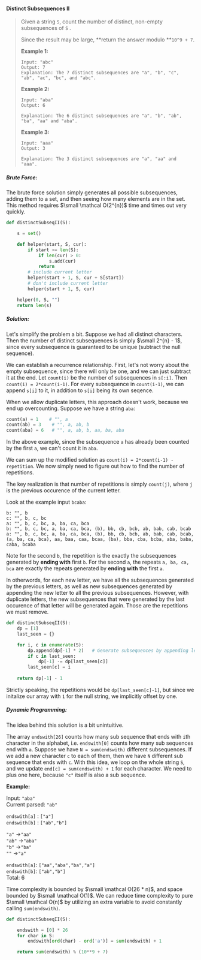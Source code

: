 #### Distinct Subsequences II

> Given a string `S`, count the number of distinct, non-empty subsequences of `S` .
>
> Since the result may be large, **return the answer modulo **`10^9 + 7`.
>
> **Example 1:**
>
> ```
> Input: "abc"
> Output: 7
> Explanation: The 7 distinct subsequences are "a", "b", "c", "ab", "ac", "bc", and "abc".
> ```
>
> **Example 2:**
>
> ```
> Input: "aba"
> Output: 6
>
> Explanation: The 6 distinct subsequences are "a", "b", "ab", "ba", "aa" and "aba".
> ```
>
> **Example 3:**
>
> ```
> Input: "aaa"
> Output: 3
>
> Explanation: The 3 distinct subsequences are "a", "aa" and "aaa".
> ```

##### Brute Force:

The brute force solution simply generates all possible subsequences, adding them to a set, and then seeing how many elements are in the set. This method requires $\small \mathcal O(2^{n})$ time and times out very quickly.

```py
def distinctSubseqII(S):

    s = set()

    def helper(start, S, cur):
        if start >= len(S):
            if len(cur) > 0:
                s.add(cur)
            return
        # include current letter
        helper(start + 1, S, cur + S[start])
        # don't include current letter
        helper(start + 1, S, cur)

    helper(0, S, "")
    return len(s)
```

##### Solution:

Let's simplify the problem a bit. Suppose we had all distinct characters. Then the number of distinct subsequences is simply $\small 2^{n} - 1$, since every subsequence is guaranteed to be unique (subtract the null sequence).

We can establish a recurrence relationship. First, let's not worry about the empty subsequence, since there will only be one, and we can just subtract it at the end. Let `count(i)` be the number of subsequences in `s[:i]`. Then `count(i) = 2*count(i-1)`. For every subsequence in `count(i-1)`, we can append `s[i]` to it, in addition to `s[i]` being its own seqence. 

When we allow duplicate letters, this approach doesn't work, because we end up overcounting. Suppose we have a string `aba`:

```py
count(a) = 1    # "", a
count(ab) = 3    # "", a, ab, b
count(aba) = 6   # "", a, ab, b, aa, ba, aba
```

In the above example, since the subsequence `a` has already been counted by the first `a`, we can't count it in `aba`. 

We can sum up the modified solution as `count(i) = 2*count(i-1) - repetition`. We now simply need to figure out how to find the number of repetitions. 

The key realization is that number of repetitions is simply `count(j)`, where `j` is the previous occurence of the current letter. 

Look at the example input `bcaba`:

```
b: "", b
c: "", b, c, bc
a: "", b, c, bc, a, ba, ca, bca
b: "", b, c, bc, a, ba, ca, bca, (b), bb, cb, bcb, ab, bab, cab, bcab
a: "", b, c, bc, a, ba, ca, bca, (b), bb, cb, bcb, ab, bab, cab, bcab, (a, ba, ca, bca), aa, baa, caa, bcaa, (ba), bba, cba, bcba, aba, baba, caba, bcaba
```

Note for the second `b`, the repetition is the exactly the subsequences generated by **ending with** first `b`. For the second `a`, the repeats `a, ba, ca, bca` are exactly the repeats generated by **ending with** the first `a`. 

In otherwords, for each new letter, we have all the subsequences generated by the previous letters, as well as new subsequences generated by appending the new letter to all the previous subsequences. However, with duplicate letters, the new subsequences that were generated by the last occurence of that letter will be generated again. Those are the repetitions we must remove.

```py
def distinctSubseqII(S):
    dp = [1]
    last_seen = {}

    for i, c in enumerate(S):
        dp.append(dp[-1] * 2)   # Generate subsequences by appending letter
        if c in last_seen:
            dp[-1] -= dp[last_seen[c]]
        last_seen[c] = i
    
    return dp[-1] - 1
```

Strictly speaking, the repetitions would be `dp[last_seen[c]-1]`, but since we initalize our array with `1` for the null string, we implicitly offset by one. 

##### Dynamic Programming:

The idea behind this solution is a bit unintuitive.

The array `endswith[26]` counts how many sub sequence that ends with `i`th character in the alphabet, i.e. `endswith[0]` counts how many sub sequences end with `a`. Suppose we have `N = sum(endswith)` different subsequences. If we add a new character `c` to each of them, then we have `N` different sub sequence that ends with `c`. With this idea, we loop on the whole string `S`,  
 and we update `end[c] = sum(endswith) + 1` for each character. We need to plus one here, because `"c"` itself is also a sub sequence.

**Example:**

Input: `"aba"`  
Current parsed: `"ab"`

`endswith[a]` : `["a"]`  
`endswith[b]` : `["ab","b"]`

`"a"` -&gt;`"aa"`  
`"ab"` -&gt;`"aba"`  
`"b"` -&gt;`"ba"`  
`""` -&gt;`"a"`

`endswith[a]`: `["aa","aba","ba","a"]`  
`endswith[b]`: `["ab","b"]`  
Total: 6

Time complexity is bounded by $\small \mathcal O(26 * n)$, and space bounded by $\small \mathcal O(1)$. We can reduce time complexity to pure $\small \mathcal O(n)$ by utilizing an extra variable to avoid constantly calling `sum(endswith)`.

```py
def distinctSubseqII(S):

    endswith = [0] * 26        
    for char in S:
        endswith[ord(char) - ord('a')] = sum(endswith) + 1

    return sum(endswith) % (10**9 + 7)
```

